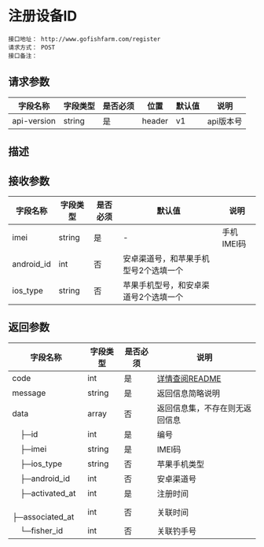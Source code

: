 # 注册设备ID
```
接口地址： http://www.gofishfarm.com/register
请求方式： POST
接口备注：
```

## 请求参数

| 字段名称 | 字段类型 | 是否必须 | 位置 | 默认值 | 说明 |
|    -    |    -    |    -    |  -   |   -   |  -   |
| api-version | string | 是 | header | v1 | api版本号 |

## 描述

## 接收参数

| 字段名称 | 字段类型 | 是否必须 | 默认值 | 说明 |
|    -    |    -    |    -    |    -   |  -   |
| imei | string | 是 | - | 手机IMEI码 |
| android_id | int | 否 | 安卓渠道号，和苹果手机型号2个选填一个 |
| ios_type | string | 否 | 苹果手机型号，和安卓渠道号2个选填一个 |

## 返回参数

| 字段名称 | 字段类型 | 是否必须 | 说明 |
|    -    |    -    |    -    |   -   |
| code | int | 是 | [详情查阅README](https://github.com/waitforu/docs/blob/master/README.md#%E9%83%A8%E5%88%86%E8%BF%94%E5%9B%9E%E4%BF%A1%E6%81%AFcode%E8%A1%A8) |
| message | string | 是 | 返回信息简略说明 |
| data | array | 否 | 返回信息集，不存在则无返回信息 |
|　├─id | int | 是 | 编号 |
|　├─imei | string | 是 | IMEI码 |
|　├─ios_type | string | 否 | 苹果手机类型 |
|　├─android_id | int | 否 | 安卓渠道号 |
|　├─activated_at | int | 是 | 注册时间 |
|　├─associated_at | int | 否 | 关联时间 |
|　└─fisher_id | int | 否 | 关联钓手号 |